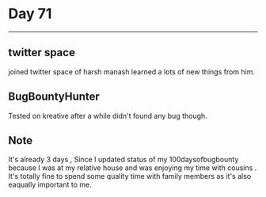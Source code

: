 # Day 71
___
## twitter space
joined twitter space of harsh manash learned a lots of new things from him.

## BugBountyHunter

Tested on kreative after a while didn't found any bug though.


## Note
It's already 3 days , Since I updated status of my 100daysofbugbounty because I was at my relative house and was enjoying my time with cousins . It's totally fine to spend some quality  time with family members as it's also eaqually important to me.